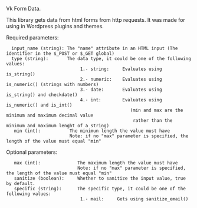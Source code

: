 Vk Form Data.

This library gets data from html forms from http requests. It was made for using 
in Wordpress plugins and themes.

Required parameters: 

      input_name (string): The "name" attribute in an HTML input (The identifier in the $_POST or $_GET global)
      type (string):       The data type, it could be one of the following values:
                                1.- string:     Evaluates using is_string()
                                2.- numeric:    Evaluates using is_numeric() (strings with numbers)
                                3.- date:       Evaluates using is_string() and checkdate()
                                4.- int:        Evaluates using is_numeric() and is_int() 
                                                   (min and max are the minimum and maximum decimal value
                                                    rather than the minimum and maximum lenght of a string)
       min (int):           The minimun length the value must have
                            Note: if no "max" parameter is specified, the length of the value must equal "min"
Optional parameters:
   
       max (int):              The maximum length the value must have
                               Note: if no "max" parameter is specified, the length of the value must equal "min"
       sanitize (boolean):     Whether to sanitize the input value, true by default.
       specific (string):      The specific type, it could be one of the following values:
                                1.- mail:     Gets using sanitize_email()    